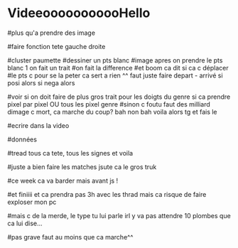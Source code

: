 # VideeooooooooooHello


#plus qu'a prendre des image

#faire fonction tete gauche droite

#cluster paumette
  #dessiner un pts blanc
  #image apres on prendre le pts blanc 1 on fait un trait
  #on fait la difference
  #et boom ca dit si ca c déplacer
  #le pts c pour se la peter ca sert a rien ^^ faut juste faire depart - arrivé si posi alors si nega alors

#voir si on doit faire de plus gros trait pour les doigts du genre si ca prendre pixel par pixel OU tous les pixel genre
#sinon c foutu faut des milliard dimage c mort, ca marche du coup? bah non bah voila alors tg et fais le

#ecrire dans la video

#données

#tread tous ca tete, tous les signes et voila

#juste a bien faire les matches jsute ca le gros truk 

#ce week ca va barder mais avant js ! 

#et finiiii et ca prendra pas 3h avec les thrad mais ca risque de faire exploser mon pc

#mais c de la merde, le type tu lui parle irl y va pas attendre 10 plombes que ca lui dise...

#pas grave faut au moins que ca marche^^
